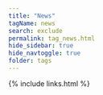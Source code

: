 ```yaml
---
title: "News"
tagName: news
search: exclude
permalink: tag_news.html
hide_sidebar: true
hide_navtoggle: true
folder: tags
---
```




{% include links.html %}
